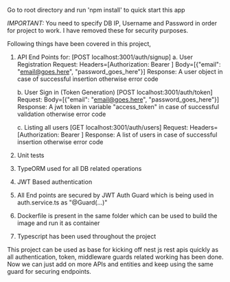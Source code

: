 Go to root directory and run 'npm install' to quick start this app

_IMPORTANT:_ You need to specify DB IP, Username and Password in order for project to work. I have removed these for security purposes.

Following things have been covered in this project,

1. API End Points for: [POST localhost:3001/auth/signup]
   a. User Registration
   Request:
   Headers=[Authorization: Bearer <JWT Token received from sign in API>]
   Body=[{"email": "email@goes.here", "password_goes_here"}]
   Response:
   A user object in case of successful insertion otherwise error code

   b. User Sign in (Token Generation) [POST localhost:3001/auth/token]
   Request:
   Body=[{"email": "email@goes.here", "password_goes_here"}]
   Response:
   A jwt token in variable "access_token" in case of successful validation otherwise error code

   c. Listing all users [GET localhost:3001/auth/users]
   Request:
   Headers=[Authorization: Bearer <JWT Token received from sign in API>]
   Response:
   A list of users in case of successful insertion otherwise error code

2. Unit tests
3. TypeORM used for all DB related operations
4. JWT Based authentication
5. All End points are secured by JWT Auth Guard which is being used in auth.service.ts as "@Guard(...)"
6. Dockerfile is present in the same folder which can be used to build the image and run it as container
7. Typescript has been used throughout the project

This project can be used as base for kicking off nest js rest apis quickly as all authentication, token, middleware guards related working has been done. Now we can just add on more APIs and entities and keep using the same guard for securing endpoints.
